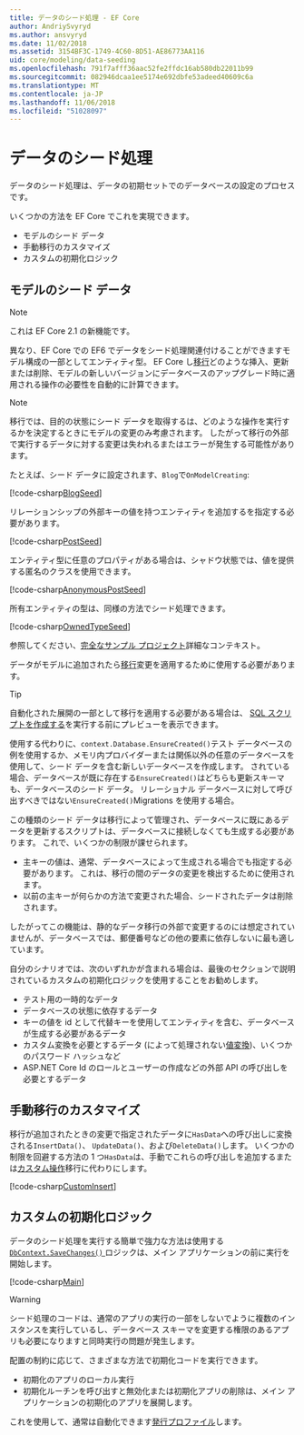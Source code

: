 ```yaml
---
title: データのシード処理 - EF Core
author: AndriySvyryd
ms.author: ansvyryd
ms.date: 11/02/2018
ms.assetid: 3154BF3C-1749-4C60-8D51-AE86773AA116
uid: core/modeling/data-seeding
ms.openlocfilehash: 791f7afff36aac52fe2ffdc16ab580db22011b99
ms.sourcegitcommit: 082946dcaa1ee5174e692dbfe53adeed40609c6a
ms.translationtype: MT
ms.contentlocale: ja-JP
ms.lasthandoff: 11/06/2018
ms.locfileid: "51028097"
---
```

# <a name="data-seeding"></a>データのシード処理

データのシード処理は、データの初期セットでのデータベースの設定のプロセスです。

いくつかの方法を EF Core でこれを実現できます。
* モデルのシード データ
* 手動移行のカスタマイズ
* カスタムの初期化ロジック

## <a name="model-seed-data"></a>モデルのシード データ

> [!NOTE]
> これは EF Core 2.1 の新機能です。

異なり、EF Core での EF6 でデータをシード処理関連付けることができますモデル構成の一部としてエンティティ型。 EF Core し[移行](xref:core/managing-schemas/migrations/index)どのような挿入、更新または削除、モデルの新しいバージョンにデータベースのアップグレード時に適用される操作の必要性を自動的に計算できます。

> [!NOTE]
> 移行では、目的の状態にシード データを取得するは、どのような操作を実行するかを決定するときにモデルの変更のみ考慮されます。 したがって移行の外部で実行するデータに対する変更は失われるまたはエラーが発生する可能性があります。

たとえば、シード データに設定されます、`Blog`で`OnModelCreating`:

[!code-csharp[BlogSeed](../../../samples/core/Modeling/DataSeeding/DataSeedingContext.cs?name=BlogSeed)]

リレーションシップの外部キーの値を持つエンティティを追加するを指定する必要があります。

[!code-csharp[PostSeed](../../../samples/core/Modeling/DataSeeding/DataSeedingContext.cs?name=PostSeed)]

エンティティ型に任意のプロパティがある場合は、シャドウ状態では、値を提供する匿名のクラスを使用できます。

[!code-csharp[AnonymousPostSeed](../../../samples/core/Modeling/DataSeeding/DataSeedingContext.cs?name=AnonymousPostSeed)]

所有エンティティの型は、同様の方法でシード処理できます。

[!code-csharp[OwnedTypeSeed](../../../samples/core/Modeling/DataSeeding/DataSeedingContext.cs?name=OwnedTypeSeed)]

参照してください、[完全なサンプル プロジェクト](https://github.com/aspnet/EntityFramework.Docs/tree/master/samples/core/Modeling/DataSeeding)詳細なコンテキスト。

データがモデルに追加されたら[移行](xref:core/managing-schemas/migrations/index)変更を適用するために使用する必要があります。

> [!TIP]
> 自動化された展開の一部として移行を適用する必要がある場合は、 [SQL スクリプトを作成する](xref:core/managing-schemas/migrations/index#generate-sql-scripts)を実行する前にプレビューを表示できます。

使用する代わりに、`context.Database.EnsureCreated()`テスト データベースの例を使用するか、メモリ内プロバイダーまたは関係以外の任意のデータベースを使用して、シード データを含む新しいデータベースを作成します。 されている場合、データベースが既に存在する`EnsureCreated()`はどちらも更新スキーマも、データベースのシード データ。 リレーショナル データベースに対して呼び出すべきではない`EnsureCreated()`Migrations を使用する場合。

この種類のシード データは移行によって管理され、データベースに既にあるデータを更新するスクリプトは、データベースに接続しなくても生成する必要があります。 これで、いくつかの制限が課せられます。
* 主キーの値は、通常、データベースによって生成される場合でも指定する必要があります。 これは、移行の間のデータの変更を検出するために使用されます。
* 以前の主キーが何らかの方法で変更された場合、シードされたデータは削除されます。

したがってこの機能は、静的なデータ移行の外部で変更するのには想定されていませんが、データベースでは、郵便番号などの他の要素に依存しないに最も適しています。

自分のシナリオでは、次のいずれかが含まれる場合は、最後のセクションで説明されているカスタムの初期化ロジックを使用することをお勧めします。
* テスト用の一時的なデータ
* データベースの状態に依存するデータ
* キーの値を id として代替キーを使用してエンティティを含む、データベースが生成する必要があるデータ
* カスタム変換を必要とするデータ (によって処理されない[値変換](xref:core/modeling/value-conversions))、いくつかのパスワード ハッシュなど
* ASP.NET Core Id のロールとユーザーの作成などの外部 API の呼び出しを必要とするデータ

## <a name="manual-migration-customization"></a>手動移行のカスタマイズ

移行が追加されたときの変更で指定されたデータに`HasData`への呼び出しに変換される`InsertData()`、 `UpdateData()`、および`DeleteData()`します。 いくつかの制限を回避する方法の 1 つ`HasData`は、手動でこれらの呼び出しを追加するまたは[カスタム操作](xref:core/managing-schemas/migrations/operations)移行に代わりにします。

[!code-csharp[CustomInsert](../../../samples/core/Modeling/DataSeeding/Migrations/20181102235626_Initial.cs?name=CustomInsert)]

## <a name="custom-initialization-logic"></a>カスタムの初期化ロジック

データのシード処理を実行する簡単で強力な方法は使用する[ `DbContext.SaveChanges()` ](xref:core/saving/index)ロジックは、メイン アプリケーションの前に実行を開始します。

[!code-csharp[Main](../../../samples/core/Modeling/DataSeeding/Program.cs?name=CustomSeeding)]

> [!WARNING]
> シード処理のコードは、通常のアプリの実行の一部をしないでように複数のインスタンスを実行しているし、データベース スキーマを変更する権限のあるアプリも必要になりますと同時実行の問題が発生します。

配置の制約に応じて、さまざまな方法で初期化コードを実行できます。
* 初期化のアプリのローカル実行
* 初期化ルーチンを呼び出すと無効化または初期化アプリの削除は、メイン アプリケーションの初期化のアプリを展開します。

これを使用して、通常は自動化できます[発行プロファイル](https://docs.microsoft.com/en-us/aspnet/core/host-and-deploy/visual-studio-publish-profiles)します。
